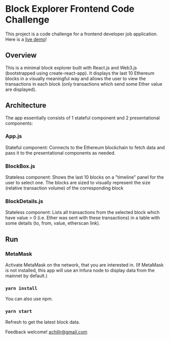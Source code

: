 # Block Explorer Frontend Code Challenge
This project is a code challenge for a frontend developer job application. Here is a [live demo](https://blockradar-5af36.firebaseapp.com/)!

## Overview

This is a minimal block explorer built with React.js and Web3.js (bootstrapped using create-react-app).
It displays the last 10 Ethereum blocks in a visually meaningful way and allows the user to view 
the transactions in each block (only transactions which send some Ether value are displayed).

## Architecture

The app essentially consists of 1 stateful component and 2 presentational components: 

### App.js
Stateful component: Connects to the Ethereum blockchain to fetch data and pass it to the presentational components as needed.

### BlockBox.js
Stateless component: Shows the last 10 blocks on a "timeline" panel for the user to select one.
The blocks are sized to visually represent the size (relative transaction volume) of the corresponding block

### BlockDetails.js
Stateless component: Lists all transactions from the selected block
which have value > 0 (i.e. Ether was sent with these transactions) in a table with some details 
(to, from, value, etherscan link).

## Run

### MetaMask

Activate MetaMask on the network, that you are interested in. (If MetaMask is not installed, this app will use an Infura node to display  data from the mainnet by default.)

### `yarn install`

You can also use npm.

### `yarn start`

Refresh to get the latest block data.

Feedback welcome!
achillr@gmail.com
